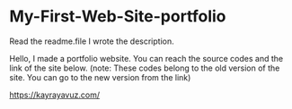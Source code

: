 # My-First-Web-Site-portfolio
Read the readme.file I wrote the description.

Hello, I made a portfolio website. You can reach the source codes and the link of the site below. (note: These codes belong to the old version of the site. You can go to the new version from the link)

https://kayrayavuz.com/

